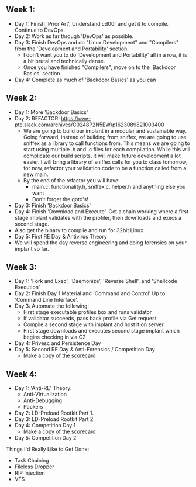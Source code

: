 ## Week 1:

* Day 1: Finish 'Prior Art', Understand cd00r and get it to compile. Continue to DevOps. 
* Day 2: Work as far through 'DevOps' as possible. 
* Day 3: Finish DevOps and do "Linux Development" and "Compilers" from the 'Development and Portability' section. 
   * I don't want you to do 'Development and Portability' all in a row, it is a bit brutal and technically dense. 
   * Once you have finished "Compilers", move on to the 'Backdoor Basics' section
 * Day 4: Complete as much of 'Backdoor Basics' as you can
 

## Week 2:

* Day 1: More 'Backdoor Basics'
* Day 2: REFACTOR! <https://cwe-pte.slack.com/archives/C0248P2N5EW/p1623089821003400>
   * We are going to build our implant in a modular and sustainable way. Going forward, instead of building from sniffex, we are going to use sniffex as a library to call functions from. This means we are going to start using multiple .h and .c files for each compilation. While this will complicate our build scripts, it will make future development a lot easier. I will bring a library of sniffex calls for you to class tomorrow, for now, refactor your validation code to be a function called from a new main.
   * By the end of the refactor you will have: 
      * main.c, functionality.h, sniffex.c, helper.h and anything else you want
      * Don't forget the goto's! 
 * Day 3: Finish 'Backdoor Basics'
 * Day 4: Finish 'Download and Execute'. Get a chain working where a first stage implant validates with the profiler, then downloads and execs a second stage.
  * Also get the binary to compile and run for 32bit Linux
 * Day 5: First RE Day & Antivirus Theory
  * We will spend the day reverse engineering and doing forensics on your implant so far. 

## Week 3: 

* Day 1: 'Fork and Exec', 'Daemonize', 'Reverse Shell', and 'Shellcode Execution'
* Day 2: Finish Day 1 Material and 'Command and Control' Up to 'Command Line Interface'. 
* Day 3: Automate the following:
  * First stage executable profiles box and runs validator
  * If validator succeeds, pass back profile via Get request
  * Compile a second stage with implant and host it on server
  * First stage downloads and executes second stage implant which begins checking in via C2
* Day 4: Privesc and Persistence Day
* Day 5: Second RE Day & Anti-Forensics / Competition Day
  * [Make a copy of the scorecard](https://docs.google.com/spreadsheets/d/1397x1XDjxkmSxBJaJ--S01PcngUwWwze_1ipeCBU3wY/edit#gid=0)

## Week 4: 

* Day 1: 'Anti-RE' Theory:
  * Anti-Virtualization
  * Anti-Debugging
  * Packers
* Day 2: LD-Preload Rootkit Part 1.
* Day 3: LD-Preload Rootkit Part 2.
* Day 4: Competition Day 1 
  * [Make a copy of the scorecard](https://docs.google.com/spreadsheets/d/1397x1XDjxkmSxBJaJ--S01PcngUwWwze_1ipeCBU3wY/edit#gid=0)
* Day 5: Competition Day 2

Things I'd Really Like to Get Done:

* Task Chaining
*  Fileless Dropper
*  RIP Injection
*  VFS
